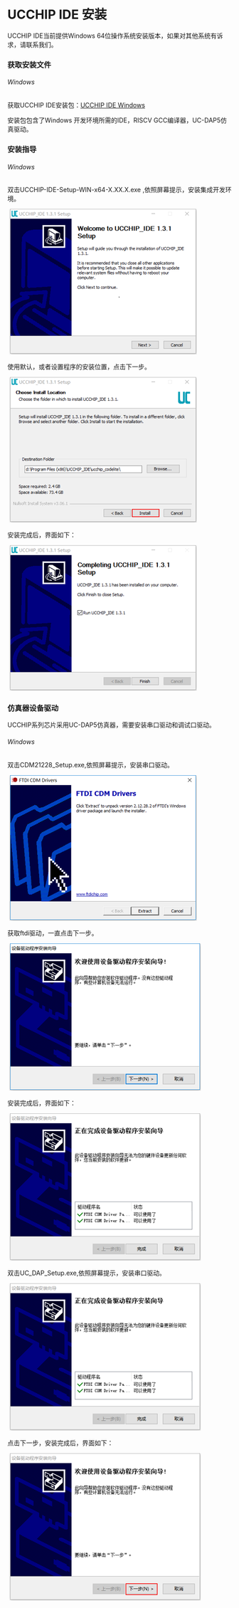 # UCCHIP IDE 安装

UCCHIP IDE当前提供Windows 64位操作系统安装版本，如果对其他系统有诉求，请联系我们。

### 获取安装文件

###### Windows 

获取UCCHIP IDE安装包：[UCCHIP IDE Windows](https://uc8088.com/t/topic/49)

安装包包含了Windows 开发环境所需的IDE，RISCV GCC编译器，UC-DAP5仿真驱动。

### 安装指导

###### Windows 

双击UCCHIP-IDE-Setup-WIN-x64-X.XX.X.exe ,依照屏幕提示，安装集成开发环境。 



​                                                   ![](setup1.png)



使用默认，或者设置程序的安装位置，点击下一步。



​                                                   ![](setup2.png)



安装完成后，界面如下：



​                                                   ![](setup3.png) 



### 仿真器设备驱动

UCCHIP系列芯片采用UC-DAP5仿真器，需要安装串口驱动和调试口驱动。

###### Windows

双击CDM21228_Setup.exe,依照屏幕提示，安装串口驱动。



​                                                   ![](setup4.png)   



获取ftdi驱动，一直点击下一步。 



​                                                   ![](setup6.png)



安装完成后，界面如下：



​                                                   ![](setup7.png)





双击UC_DAP_Setup.exe,依照屏幕提示，安装串口驱动。



​                                                   ![](setup7.png)



点击下一步，安装完成后，界面如下：



​                                                   ![](setup8.png)










